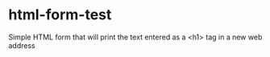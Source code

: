# html-form-test
Simple HTML form that will print the text entered as a &lt;h1> tag in a new web address 
